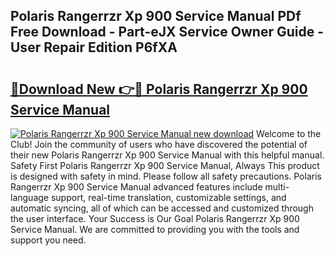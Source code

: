 ## Polaris Rangerrzr Xp 900 Service Manual PDf Free Download - Part-eJX Service Owner Guide - User Repair Edition P6fXA

# <h2><a href="http://bc79121.oget.top/?id=Polaris+Rangerrzr+Xp+900+Service+Manual">🔗Download New 👉🔴 Polaris Rangerrzr Xp 900 Service Manual</a></h2>

[![Polaris Rangerrzr Xp 900 Service Manual new download](https://i.imgur.com/5g1atiW.png)](http://bc79121.oget.top/?id=Polaris+Rangerrzr+Xp+900+Service+Manual)
Welcome to the Club! Join the community of users who have discovered the potential of their new Polaris Rangerrzr Xp 900 Service Manual with this helpful manual. Safety First Polaris Rangerrzr Xp 900 Service Manual, Always This product is designed with safety in mind. Please follow all safety precautions. Polaris Rangerrzr Xp 900 Service Manual advanced features include multi-language support, real-time translation, customizable settings, and automatic syncing, all of which can be accessed and customized through the user interface. Your Success is Our Goal Polaris Rangerrzr Xp 900 Service Manual. We are committed to providing you with the tools and support you need.

